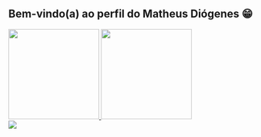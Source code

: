 ## Bem-vindo(a) ao perfil do Matheus Diógenes 😁
 <div>
   <a href="https://github.com/matheus-diogenes">
   <img height="180em" src="https://github-readme-stats.vercel.app/api?username=matheus-diogenes&show_icons=true&theme=tokyonight&include_all_commits=true&count_private=true"/>
   <img height="180em" src="https://github-readme-stats.vercel.app/api/top-langs/?username=matheus-diogenes&layout=compact&langs_count=6&theme=tokyonight"/>
</div>
<picture>
  <source
    srcset="https://github-readme-stats.vercel.app/api?username=matheus-diogenes&show_icons=true&theme=dark"
    media="(prefers-color-scheme: dark)"
  />
  <source
    srcset="https://github-readme-stats.vercel.app/api?username=matheus-diogenes&show_icons=true"
    media="(prefers-color-scheme: light), (prefers-color-scheme: no-preference)"
  />
  <img src="https://github-readme-stats.vercel.app/api?username=matheus-diogenes&show_icons=true" />
</picture>


 
